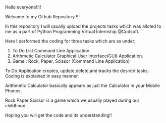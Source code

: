 Hello everyone!!!!

Welcome to my Github Repository !!!

In this repository I will usually upload the projects tasks which was alloted to me as a part of Python Programming Virtual Internship @Codsoft.

Here I performed the coding for three tasks which are as under;

1. To Do List Command Line Application
2. Arithmetic Calculator Graphical User Interface(GUI) Application.
3. Game : Rock, Paper, Scissor (Command Line Application)

To Do Application creates, update,delete,and tracks the desired tasks. Coding is explained in easy manner.

Arithmetic Calculator basically appears as just the Calculator in your Mobile Phones.

Rock Paper Scissor is a game which we usually played during our childhood.

Hoping you will get the code and its understanding!!
